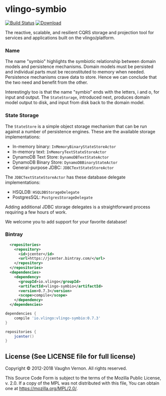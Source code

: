 # vlingo-symbio

[![Build Status](https://travis-ci.org/vlingo/vlingo-symbio.svg?branch=master)](https://travis-ci.org/vlingo/vlingo-symbio) [ ![Download](https://api.bintray.com/packages/vlingo/vlingo-platform-java/vlingo-symbio/images/download.svg) ](https://bintray.com/vlingo/vlingo-platform-java/vlingo-symbio/_latestVersion)

The reactive, scalable, and resilient CQRS storage and projection tool for services and applications built on the vlingo/platform.

### Name
The name "symbio" highlights the symbiotic relationship between domain models and persistence mechanisms.
Domain models must be persisted and individual parts must be reconstituted to memory when needed. Persistence
mechanisms crave data to store. Hence we can conclude that the two need and benefit from the other.

Interestingly too is that the name "symbio" ends with the letters, i and o, for input and output.
The `StateStorage`, introduced next, produces domain model output to disk, and input from disk back to
the domain model.


### State Storage
The `StateStore` is a simple object storage mechanism that can be run against a number of persistence engines.
These are the available storage implementations:

   - In-memory binary: `InMemoryBinaryStateStoreActor`
   - In-memory text: `InMemoryTextStateStoreActor`
   - DynamoDB Text Store: `DynamoDBTextStateActor`
   - DynamoDB Binary Store: `DynamoDBBinaryStateActor`
   - General-purpose JDBC: `JDBCTextStateStoreActor`
   
The `JDBCTextStateStoreActor` has these database delegate implementations:

   - HSQLDB: `HSQLDBStorageDelegate`
   - PostgresSQL: `PostgresStorageDelegate`

Adding additional JDBC storage delegates is a straightforward process requiring a few hours of work.

We welcome you to add support for your favorite database!

### Bintray

```xml
  <repositories>
    <repository>
      <id>jcenter</id>
      <url>https://jcenter.bintray.com/</url>
    </repository>
  </repositories>
  <dependencies>
    <dependency>
      <groupId>io.vlingo</groupId>
      <artifactId>vlingo-symbio</artifactId>
      <version>0.7.3</version>
      <scope>compile</scope>
    </dependency>
  </dependencies>
```

```gradle
dependencies {
    compile 'io.vlingo:vlingo-symbio:0.7.3'
}

repositories {
    jcenter()
}
```

License (See LICENSE file for full license)
-------------------------------------------
Copyright © 2012-2018 Vaughn Vernon. All rights reserved.

This Source Code Form is subject to the terms of the
Mozilla Public License, v. 2.0. If a copy of the MPL
was not distributed with this file, You can obtain
one at https://mozilla.org/MPL/2.0/.
